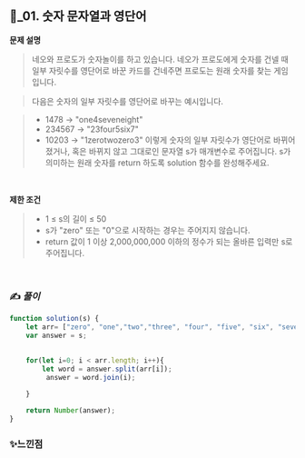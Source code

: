 ## 🔎_01. 숫자 문자열과 영단어

<b>문제 설명</b>
</br>
> 네오와 프로도가 숫자놀이를 하고 있습니다. 네오가 프로도에게 숫자를 건넬 때 일부 자릿수를 영단어로 바꾼 카드를 건네주면 프로도는 원래 숫자를 찾는 게임입니다.

> 다음은 숫자의 일부 자릿수를 영단어로 바꾸는 예시입니다.

>- 1478 → "one4seveneight"
>- 234567 → "23four5six7"
>- 10203 → "1zerotwozero3"
> 이렇게 숫자의 일부 자릿수가 영단어로 바뀌어졌거나, 혹은 바뀌지 않고 그대로인 문자열 s가 매개변수로 주어집니다. s가 의미하는 원래 숫자를 return 하도록 solution 함수를 완성해주세요.

</br>

<b>제한 조건</b>
>- 1 ≤ s의 길이 ≤ 50
>- s가 "zero" 또는 "0"으로 시작하는 경우는 주어지지 않습니다.
>- return 값이 1 이상 2,000,000,000 이하의 정수가 되는 올바른 입력만 s로 주어집니다.

<br>

### ✍️ _풀이_


```js
function solution(s) {
    let arr= ["zero", "one","two","three", "four", "five", "six", "seven", "eight", "nine"];
    var answer = s;
    
    
    for(let i=0; i < arr.length; i++){
        let word = answer.split(arr[i]);
         answer = word.join(i);

    }

    return Number(answer);
}
```



### ✨느낀점
